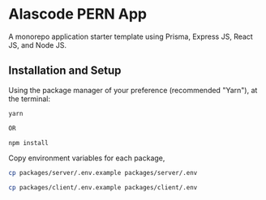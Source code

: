 # Alascode PERN App

A monorepo application starter template using Prisma, Express JS, React JS, and Node JS.

## Installation and Setup

Using the package manager of your preference (recommended "Yarn"), at the terminal:

```bash
yarn

OR

npm install
```

Copy environment variables for each package,

```bash
cp packages/server/.env.example packages/server/.env

cp packages/client/.env.example packages/client/.env
```